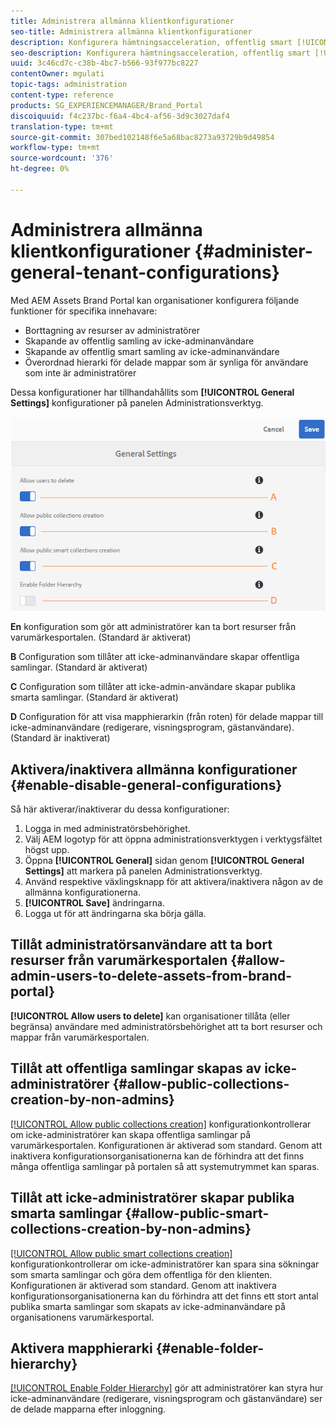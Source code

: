 ```yaml
---
title: Administrera allmänna klientkonfigurationer
seo-title: Administrera allmänna klientkonfigurationer
description: Konfigurera hämtningsacceleration, offentlig smart [!UICONTROL collection] generering, offentlig [!UICONTROL collection] generering och gör det möjligt för administratörsanvändare att ta bort resurser på klientorganisationer.
seo-description: Konfigurera hämtningsacceleration, offentlig smart [!UICONTROL collection] generering, offentlig [!UICONTROL collection] generering och gör det möjligt för administratörsanvändare att ta bort resurser på klientorganisationer.
uuid: 3c46cd7c-c38b-4bc7-b566-93f977bc8227
contentOwner: mgulati
topic-tags: administration
content-type: reference
products: SG_EXPERIENCEMANAGER/Brand_Portal
discoiquuid: f4c237bc-f6a4-4bc4-af56-3d9c3027daf4
translation-type: tm+mt
source-git-commit: 307bed102148f6e5a68bac8273a93729b9d49854
workflow-type: tm+mt
source-wordcount: '376'
ht-degree: 0%

---
```



# Administrera allmänna klientkonfigurationer {#administer-general-tenant-configurations}

Med AEM Assets Brand Portal kan organisationer konfigurera följande funktioner för specifika innehavare:

* Borttagning av resurser av administratörer
* Skapande av offentlig samling av icke-adminanvändare
* Skapande av offentlig smart samling av icke-adminanvändare
* Överordnad hierarki för delade mappar som är synliga för användare som inte är administratörer

Dessa konfigurationer har tillhandahållits som **[!UICONTROL General Settings]** konfigurationer på panelen Administrationsverktyg.

![](assets/general-config.png)

**En** konfiguration som gör att administratörer kan ta bort resurser från varumärkesportalen. (Standard är aktiverat)

**B** Configuration som tillåter att icke-adminanvändare skapar offentliga samlingar. (Standard är aktiverat)

**C** Configuration som tillåter att icke-admin-användare skapar publika smarta samlingar. (Standard är aktiverat)

**D** Configuration för att visa mapphierarkin (från roten) för delade mappar till icke-adminanvändare (redigerare, visningsprogram, gästanvändare). (Standard är inaktiverat)

## Aktivera/inaktivera allmänna konfigurationer {#enable-disable-general-configurations}

Så här aktiverar/inaktiverar du dessa konfigurationer:

1. Logga in med administratörsbehörighet.
1. Välj AEM logotyp för att öppna administrationsverktygen i verktygsfältet högst upp.
1. Öppna **[!UICONTROL General]** sidan genom **[!UICONTROL General Settings]** att markera på panelen Administrationsverktyg.
1. Använd respektive växlingsknapp för att aktivera/inaktivera någon av de allmänna konfigurationerna.
1. **[!UICONTROL Save]** ändringarna.
1. Logga ut för att ändringarna ska börja gälla.

## Tillåt administratörsanvändare att ta bort resurser från varumärkesportalen {#allow-admin-users-to-delete-assets-from-brand-portal}

**[!UICONTROL Allow users to delete]** kan organisationer tillåta (eller begränsa) användare med administratörsbehörighet att ta bort resurser och mappar från varumärkesportalen.

## Tillåt att offentliga samlingar skapas av icke-administratörer {#allow-public-collections-creation-by-non-admins}

[[!UICONTROL Allow public collections creation]](../using/brand-portal-share-collection.md#main-pars-text-1915052376) konfigurationkontrollerar om icke-administratörer kan skapa offentliga samlingar på varumärkesportalen. Konfigurationen är aktiverad som standard. Genom att inaktivera konfigurationsorganisationerna kan de förhindra att det finns många offentliga samlingar på portalen så att systemutrymmet kan sparas.

## Tillåt att icke-administratörer skapar publika smarta samlingar {#allow-public-smart-collections-creation-by-non-admins}

[[!UICONTROL Allow public smart collections creation]](../using/brand-portal-searching.md#main-pars-header-500620467) konfigurationkontrollerar om icke-administratörer kan spara sina sökningar som smarta samlingar och göra dem offentliga för den klienten. Konfigurationen är aktiverad som standard. Genom att inaktivera konfigurationsorganisationerna kan du förhindra att det finns ett stort antal publika smarta samlingar som skapats av icke-adminanvändare på organisationens varumärkesportal.

<!-- 
## Allow download acceleration {#allow-download-acceleration}

[[!UICONTROL Allow download acceleration]](../using/accelerated-download.md) configuration lets the organizations to allow accelerated downloads of assets from Brand Portal and shared links, by integrating with IBM Aspera Connect that is an install-on-demand application. The application uses proprietary technology to remove TCP overheads.
-->

## Aktivera mapphierarki {#enable-folder-hierarchy}

[[!UICONTROL Enable Folder Hierarchy]](../using/brand-portal-sharing-folders.md#non-admin-user-access-to-shared-folders) gör att administratörer kan styra hur icke-adminanvändare (redigerare, visningsprogram och gästanvändare) ser de delade mapparna efter inloggning.
